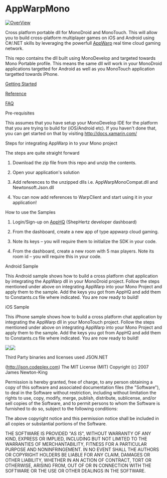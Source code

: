 AppWarpMono
===========

[![OverView](http://appwarp.shephertz.com/images/appwarp_logo.png)](http://appwarp.shephertz.com)

Cross platform portable dll for MonoDroid and MonoTouch. This will allow you to build cross-platform multiplayer games
on iOS and Android using C#/.NET skills by leveraging the powerfull [AppWarp](http://appwarp.shephertz.com) real time
cloud gaming network.

This repo contains the dll built using MonoDevelop and targeted towards Mono Portable profile. 
This means the same dll will work in your MonoDroid applications targetted for Android as well as
you MonoTouch application targetted towards iPhone.

[Getting Started](https://github.com/shephertz/AppWarp_WP7_SDK_DLL/wiki/Getting-Started)

[Reference](https://github.com/shephertz/AppWarp_WP7_SDK_DLL/wiki/Reference)

[FAQ](https://github.com/shephertz/AppWarp_JAVA_SDK_JAR/wiki/FAQ)

Pre-requisites

This assumes that you have setup your MonoDevelop IDE for the platform that you are trying to build for (iOS/Android etc).
If you haven't done that, you can get started on that by visiting http://docs.xamarin.com/


Steps for integrating AppWarp in to your Mono project

The steps are quite straight forward

1. Download the zip file from this repo and unzip the contents.

2. Open your application's solution

3. Add references to the unzipped dlls i.e. AppWarpMonoCompat.dll and Newtonsoft.Json.dll

4. You can now add references to WarpClient and start using it in your application!


How to use the Samples 

1. Login/Sign-up on [AppHQ](https://apphq.shephertz.com/register?appwarp=true) (ShepHertz developer dashboard)

2. From the dashboard, create a new app of type appwarp cloud gaming.

3. Note its keys – you will require them to initialize the SDK in your code.

4. From the dashboard, create a new room with 5 max players. Note its room id – you will require this in your code.


Android Sample

This Android sample shows how to build a cross platform chat application by integrating the AppWarp dll in your MonoDroid project. 
Follow the steps mentioned under above on integrating AppWarp into your Mono Project and apply them to the sample. 
Add the keys you got from AppHQ and add them to Constants.cs file where indicated. You are now ready to build!

iOS Sample

This iPhone sample shows how to build a cross platform chat application by integrating the AppWarp dll in your MonoTouch project. 
Follow the steps mentioned under above on integrating AppWarp into your Mono Project and apply them to the sample. 
Add the keys you got from AppHQ and add them to Constants.cs file where indicated. You are now ready to build!

[![](http://blogs.shephertz.com/wp-content/uploads/2013/05/Signup.jpg)](https://apphq.shephertz.com/register?appwarp=true)[![](http://blogs.shephertz.com/wp-content/uploads/2013/05/AlreadyRegistered.jpg)](https://apphq.shephertz.com/)

Third Party binaries and licenses used
JSON.NET

(http://json.codeplex.com) The MIT License (MIT) Copyright (c) 2007 James Newton-King

Permission is hereby granted, free of charge, to any person obtaining a copy of this software and associated documentation files (the "Software"), to deal in the Software without restriction, including without limitation the rights to use, copy, modify, merge, publish, distribute, sublicense, and/or sell copies of the Software, and to permit persons to whom the Software is furnished to do so, subject to the following conditions:

The above copyright notice and this permission notice shall be included in all copies or substantial portions of the Software.

THE SOFTWARE IS PROVIDED "AS IS", WITHOUT WARRANTY OF ANY KIND, EXPRESS OR IMPLIED, INCLUDING BUT NOT LIMITED TO THE WARRANTIES OF MERCHANTABILITY, FITNESS FOR A PARTICULAR PURPOSE AND NONINFRINGEMENT. IN NO EVENT SHALL THE AUTHORS OR COPYRIGHT HOLDERS BE LIABLE FOR ANY CLAIM, DAMAGES OR OTHER LIABILITY, WHETHER IN AN ACTION OF CONTRACT, TORT OR OTHERWISE, ARISING FROM, OUT OF OR IN CONNECTION WITH THE SOFTWARE OR THE USE OR OTHER DEALINGS IN THE SOFTWARE.
